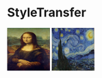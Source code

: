 # StyleTransfer
<img src="https://github.com/VigenGh/StyleTransfer/blob/main/newfolder/mona.jpg" width="100" height="100">
<img src="https://github.com/VigenGh/StyleTransfer/blob/main/newfolder/vangog.jpg" width="100" height="100">

